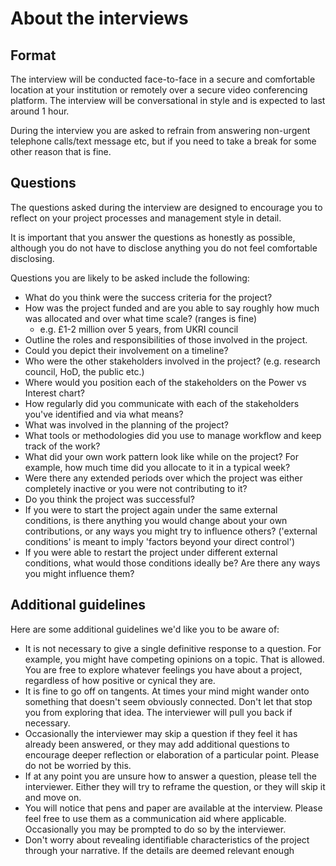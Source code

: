 # About the interviews

## Format

The interview will be conducted face-to-face in a secure and comfortable location at your institution or remotely over a secure video conferencing platform. The interview will be conversational in style and is expected to last around 1 hour.

During the interview you are asked to refrain from answering non-urgent telephone calls/text message etc, but if you need to take a break for some other reason that is fine.
 
## Questions

The questions asked during the interview are designed to encourage you to reflect on your project processes and management style in detail.

It is important that you answer the questions as honestly as possible, although you do not have to disclose anything you do not feel comfortable disclosing.

Questions you are likely to be asked include the following:

+ What do you think were the success criteria for the project?
+ How was the project funded and are you able to say roughly how much was allocated and over what time scale? (ranges is fine)
	+ e.g. £1-2 million over 5 years, from UKRI council
+ Outline the roles and responsibilities of those involved in the project.
+ Could you depict their involvement on a timeline?
+ Who were the other stakeholders involved in the project? (e.g. research council, HoD, the public etc.)
+ Where would you position each of the stakeholders on the Power vs Interest chart?
+ How regularly did you communicate with each of the stakeholders you've identified and via what means?
+ What was involved in the planning of the project?
+ What tools or methodologies did you use to manage workflow and keep track of the work?
+ What did your own work pattern look like while on the project? For example, how much time did you allocate to it in a typical week?
+ Were there any extended periods over which the project was either completely inactive or you were not contributing to it?
+ Do you think the project was successful?
+ If you were to start the project again under the same external conditions, is there anything you would change about your own contributions, or any ways you might try to influence others? ('external conditions' is meant to imply 'factors beyond your direct control')
+ If you were able to restart the project under different external conditions, what would those conditions ideally be? Are there any ways you might influence them?

## Additional guidelines

Here are some additional guidelines we'd like you to be aware of:

+ It is not necessary to give a single definitive response to a question. For example, you might have competing opinions on a topic. That is allowed. You are free to explore whatever feelings you have about a project, regardless of how positive or cynical they are.
+ It is fine to go off on tangents. At times your mind might wander onto something that doesn't seem obviously connected. Don't let that stop you from exploring that idea. The interviewer will pull you back if necessary.
+ Occasionally the interviewer may skip a question if they feel it has already been answered, or they may add additional questions to encourage deeper reflection or elaboration of a particular point. Please do not be worried by this.
+ If at any point you are unsure how to answer a question, please tell the interviewer. Either they will try to reframe the question, or they will skip it and move on.
+ You will notice that pens and paper are available at the interview. Please feel free to use them as a communication aid where applicable. Occasionally you may be prompted to do so by the interviewer.
+ Don't worry about revealing identifiable characteristics of the project through your narrative. If the details are deemed relevant enough 


